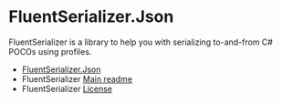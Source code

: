 ﻿# FluentSerializer.Json

FluentSerializer is a library to help you with serializing to-and-from C# POCOs using profiles.

- [FluentSerializer.Json](https://github.com/Marvin-Brouwer/FluentSerializer/tree/main/src/FluentSerializer.Json#readme)
- FluentSerializer [Main readme](https://github.com/Marvin-Brouwer/FluentSerializer#readme)
- FluentSerializer [License](https://github.com/Marvin-Brouwer/FluentSerializer/blob/main/License.md#readme)
